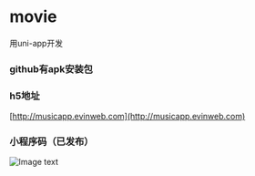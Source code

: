 # movie
用uni-app开发

### github有apk安装包

### h5地址
[http://musicapp.evinweb.com](http://musicapp.evinweb.com)
### 小程序码（已发布）
![Image text](http://musicapp.evinweb.com/images/xcx.png)
